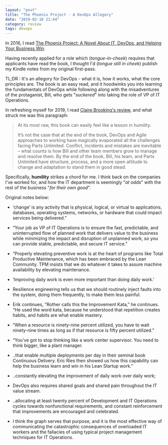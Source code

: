 ```yaml
---
layout: "post"
title: "The Phoenix Project - A DevOps Allegory"
date: "2019-02-10 21:44"
category: review
tags: devops
---
```


In 2016, I read [The Phoenix Project: A Novel About IT, DevOps, and Helping Your Business Win](https://www.amazon.com/Phoenix-Project-DevOps-Helping-Business-ebook/dp/B00AZRBLHO).

Having recently applied for a role which (_tongue-in-cheek_) requires that applicants have read the book, I thought I'd (_tongue still in cheek_) publish my Kindle notes from my original first-pass.

TL;DR : It's an allegory for DevOps - what it is, how it works, what the core principles are. The book is an easy read, and it hoodwinks you into learning the fundamentals of DevOps while following along with the misadventures of the protaganist, Bill, who gets "_suckered_" into taking the role of VP of IT Operations.

In refreshing myself for 2019, I read [Claire Brooking's review](https://www.red-gate.com/simple-talk/books/book-reviews/book-review-the-phoenix-project/), and what struck me was this paragraph:

> At its most raw, this book can easily feel like a lesson in humility.
>
> It’s not the case that at the end of the book, DevOps and Agile approaches to working have magically evaporated all the challenges facing Parts Unlimited. Conflict, incidents and mistakes are inevitable – what counts is how Bill and other team members grow to manage and resolve them. By the end of the book, Bill, his team, and Parts Unlimited have structure, process, and a more open attitude to change and adaptation to stand them in good stead.

Specifically, **humility** strikes a chord for me. I think back on the companies I've worked for, and how the IT department is seemingly "_at odds_" with the rest of the business "_for their own good_".

Original notes below:

- ‘change’ is any activity that is physical, logical, or virtual to applications, databases, operating systems, networks, or hardware that could impact services being delivered.”

- “Your job as VP of IT Operations is to ensure the fast, predictable, and uninterrupted flow of planned work that delivers value to the business while minimizing the impact and disruption of unplanned work, so you can provide stable, predictable, and secure IT service.”

- “Properly elevating preventive work is at the heart of programs like Total Productive Maintenance, which has been embraced by the Lean Community. TPM insists that we do whatever it takes to assure machine availability by elevating maintenance.

- ‘Improving daily work is even more important than doing daily work.’

- Resilience engineering tells us that we should routinely inject faults into the system, doing them frequently, to make them less painful.

- Erik continues, “Rother calls this the Improvement Kata,” he continues. “He used the word kata, because he understood that repetition creates habits, and habits are what enable mastery.

- “When a resource is ninety-nine percent utilized, you have to wait ninety-nine times as long as if that resource is fifty percent utilized.”

- “You’ve got to stop thinking like a work center supervisor. You need to think bigger, like a plant manager.

- ..that enable multiple deployments per day in their seminal book Continuous Delivery. Eric Ries then showed us how this capability can help the business learn and win in his Lean Startup work.”

- ..constantly elevating the improvement of daily work over daily work;

- DevOps also requires shared goals and shared pain throughout the IT value stream.

- ..allocating at least twenty percent of Development and IT Operations cycles towards nonfunctional requirements, and constant reinforcement that improvements are encouraged and celebrated.

- I think the graph serves that purpose, and it is the most effective way of communicating the catastrophic consequences of overloaded IT workers and the fallacies of using typical project management techniques for IT Operations.
